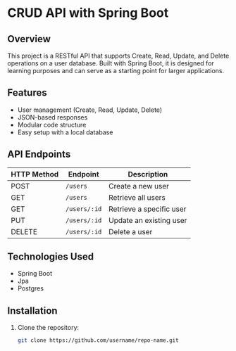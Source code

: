 # CRUD API with Spring Boot

## Overview
This project is a RESTful API that supports Create, Read, Update, and Delete operations on a user database. Built with Spring Boot, it is designed for learning purposes and can serve as a starting point for larger applications.

## Features
- User management (Create, Read, Update, Delete)
- JSON-based responses
- Modular code structure
- Easy setup with a local database

## API Endpoints
| HTTP Method | Endpoint        | Description                |
|-------------|-----------------|----------------------------|
| POST        | `/users`        | Create a new user          |
| GET         | `/users`        | Retrieve all users         |
| GET         | `/users/:id`    | Retrieve a specific user   |
| PUT         | `/users/:id`    | Update an existing user    |
| DELETE      | `/users/:id`    | Delete a user              |

## Technologies Used
- Spring Boot
- Jpa
- Postgres

## Installation
1. Clone the repository:
   ```bash
   git clone https://github.com/username/repo-name.git

